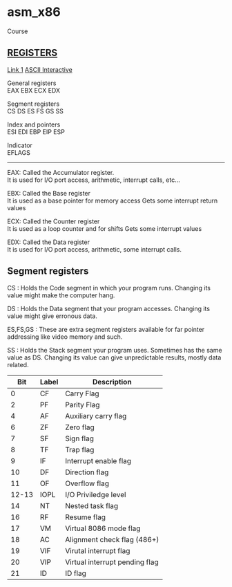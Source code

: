 # asm_x86
Course


## [REGISTERS](https://www.eecg.utoronto.ca/~amza/www.mindsec.com/files/x86regs.html)

[Link 1](https://www.cs.oberlin.edu/~bob/cs331/Class%20Notes/March/March%2014/x86-64%20Assembler.pdf)
[ASCII Interactive](https://typst.app/tools/ascii-table/)

General registers <br>
EAX EBX ECX EDX

Segment registers <br>
CS DS ES FS GS SS

Index and pointers <br>
ESI EDI EBP EIP ESP

Indicator <br>
EFLAGS

---


EAX: Called the Accumulator register. <br> 
               It is used for I/O port access, arithmetic, interrupt calls,
               etc...

EBX: Called the Base register <br>
               It is used as a base pointer for memory access
               Gets some interrupt return values

ECX: Called the Counter register <br>
               It is used as a loop counter and for shifts
               Gets some interrupt values

EDX: Called the Data register <br>
               It is used for I/O port access, arithmetic, some interrupt 
               calls.


## Segment registers

CS         : Holds the Code segment in which your program runs.
             Changing its value might make the computer hang.

DS         : Holds the Data segment that your program accesses.
             Changing its value might give erronous data.

ES,FS,GS   : These are extra segment registers available for
             far pointer addressing like video memory and such.

SS         : Holds the Stack segment your program uses.
             Sometimes has the same value as DS.
             Changing its value can give unpredictable results,
             mostly data related.



|Bit|Label|Description|
|--|--|--|
| 0 | CF | Carry Flag |
| 2 | PF | Parity Flag |
|4  |    AF |     Auxiliary carry flag|
|6  |   ZF     | Zero flag|
|7  |    SF   |   Sign flag|
|8  |    TF   |   Trap flag|
|9  |    IF   |   Interrupt enable flag|
|10  |   DF   |   Direction flag|
|11   |  OF   |   Overflow flag|
|12-13 | IOPL |   I/O Priviledge level|
|14   |  NT   |   Nested task flag|
|16   |  RF   |   Resume flag|
|17   |  VM   |   Virtual 8086 mode flag|
|18   |  AC   |   Alignment check flag (486+)|
|19   |  VIF  |   Virutal interrupt flag|
|20   |  VIP  |   Virtual interrupt pending flag|
|21   |  ID   |   ID flag|

<br><br><br><br><br><br><br>















